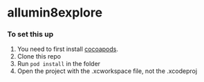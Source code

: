 # allumin8explore

### To set this up
1. You need to first install [cocoapods](https://cocoapods.org/). 
2. Clone this repo
3. Run `pod install` in the folder
4. Open the project with the .xcworkspace file, not the .xcodeproj
